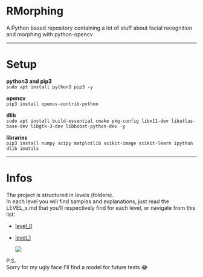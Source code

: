 # RMorphing
A Python based repository containing a lot of stuff about facial recognition and morphing with python-opencv

---

# Setup

**python3 and pip3**  
`sudo apt install python3 pip3 -y`  

**opencv**  
`pip3 install opencv-contrib-python`  

**dlib**  
`sudo apt install build-essential cmake pkg-config libx11-dev libatlas-base-dev libgtk-3-dev libboost-python-dev -y`      

**libraries**  
`pip3 install numpy scipy matplotlib scikit-image scikit-learn ipython dlib imutils`    

---

# Infos

The project is structured in levels (folders).  
In each level you will find samples and explanations, just read the LEVEL_x.md that you'll respectively find for each
level, or navigate from this list:  

- [level_0](level_0/LEVEL_0.md)
  
- [level_1](level_1/LEVEL_1.md)  

  ![](level_1/resources/1_2.gif?raw=true)


P.S.  
Sorry for my ugly face I'll find a model for future tests 😂